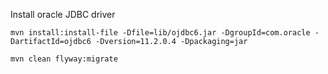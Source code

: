  Install oracle JDBC driver
 
 
 ```
 mvn install:install-file -Dfile=lib/ojdbc6.jar -DgroupId=com.oracle -DartifactId=ojdbc6 -Dversion=11.2.0.4 -Dpackaging=jar
```


    mvn clean flyway:migrate